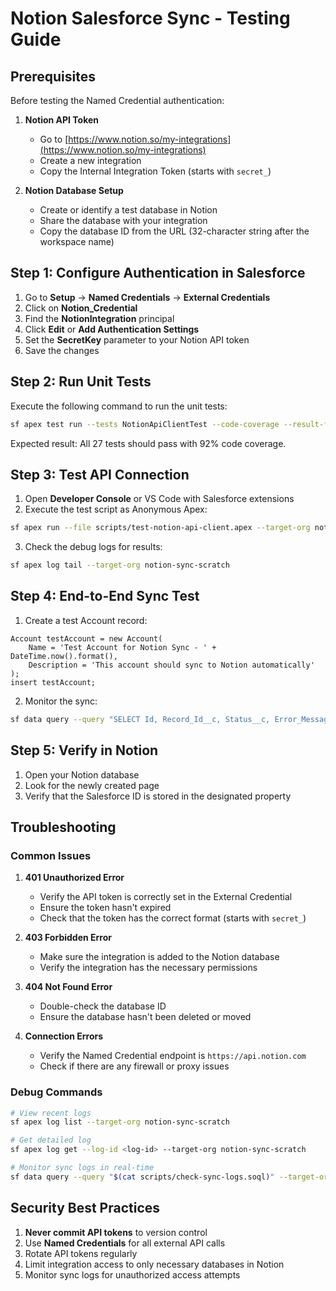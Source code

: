 # Notion Salesforce Sync - Testing Guide

## Prerequisites

Before testing the Named Credential authentication:

1. **Notion API Token**
   - Go to [https://www.notion.so/my-integrations](https://www.notion.so/my-integrations)
   - Create a new integration
   - Copy the Internal Integration Token (starts with `secret_`)

2. **Notion Database Setup**
   - Create or identify a test database in Notion
   - Share the database with your integration
   - Copy the database ID from the URL (32-character string after the workspace name)

## Step 1: Configure Authentication in Salesforce

1. Go to **Setup** → **Named Credentials** → **External Credentials**
2. Click on **Notion_Credential**
3. Find the **NotionIntegration** principal
4. Click **Edit** or **Add Authentication Settings**
5. Set the **SecretKey** parameter to your Notion API token
6. Save the changes

## Step 2: Run Unit Tests

Execute the following command to run the unit tests:

```bash
sf apex test run --tests NotionApiClientTest --code-coverage --result-format human --target-org notion-sync-scratch --wait 10
```

Expected result: All 27 tests should pass with 92% code coverage.

## Step 3: Test API Connection

1. Open **Developer Console** or VS Code with Salesforce extensions
2. Execute the test script as Anonymous Apex:

```bash
sf apex run --file scripts/test-notion-api-client.apex --target-org notion-sync-scratch
```

3. Check the debug logs for results:
```bash
sf apex log tail --target-org notion-sync-scratch
```

## Step 4: End-to-End Sync Test

1. Create a test Account record:
```apex
Account testAccount = new Account(
    Name = 'Test Account for Notion Sync - ' + DateTime.now().format(),
    Description = 'This account should sync to Notion automatically'
);
insert testAccount;
```

2. Monitor the sync:
```bash
sf data query --query "SELECT Id, Record_Id__c, Status__c, Error_Message__c FROM Notion_Sync_Log__c WHERE Record_Id__c = '<account-id>' ORDER BY CreatedDate DESC" --target-org notion-sync-scratch
```

## Step 5: Verify in Notion

1. Open your Notion database
2. Look for the newly created page
3. Verify that the Salesforce ID is stored in the designated property

## Troubleshooting

### Common Issues

1. **401 Unauthorized Error**
   - Verify the API token is correctly set in the External Credential
   - Ensure the token hasn't expired
   - Check that the token has the correct format (starts with `secret_`)

2. **403 Forbidden Error**
   - Make sure the integration is added to the Notion database
   - Verify the integration has the necessary permissions

3. **404 Not Found Error**
   - Double-check the database ID
   - Ensure the database hasn't been deleted or moved

4. **Connection Errors**
   - Verify the Named Credential endpoint is `https://api.notion.com`
   - Check if there are any firewall or proxy issues

### Debug Commands

```bash
# View recent logs
sf apex log list --target-org notion-sync-scratch

# Get detailed log
sf apex log get --log-id <log-id> --target-org notion-sync-scratch

# Monitor sync logs in real-time
sf data query --query "$(cat scripts/check-sync-logs.soql)" --target-org notion-sync-scratch
```

## Security Best Practices

1. **Never commit API tokens** to version control
2. Use **Named Credentials** for all external API calls
3. Rotate API tokens regularly
4. Limit integration access to only necessary databases in Notion
5. Monitor sync logs for unauthorized access attempts